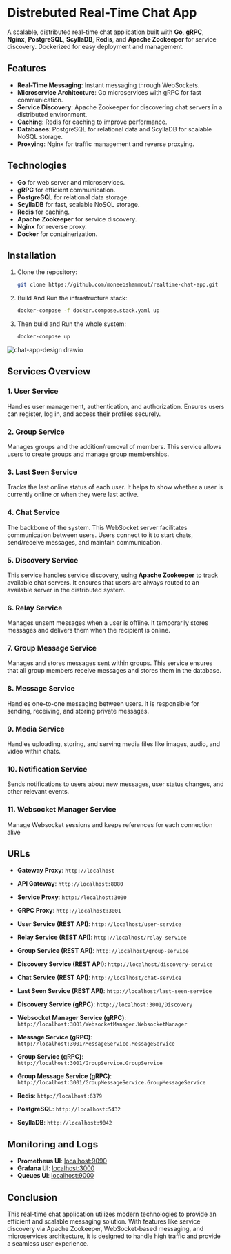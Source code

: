 
# Distrebuted Real-Time Chat App

A scalable, distributed real-time chat application built with **Go**, **gRPC**, **Nginx**, **PostgreSQL**, **ScyllaDB**, **Redis**, and **Apache Zookeeper** for service discovery. Dockerized for easy deployment and management.

## Features
- **Real-Time Messaging**: Instant messaging through WebSockets.
- **Microservice Architecture**: Go microservices with gRPC for fast communication.
- **Service Discovery**: Apache Zookeeper for discovering chat servers in a distributed environment.
- **Caching**: Redis for caching to improve performance.
- **Databases**: PostgreSQL for relational data and ScyllaDB for scalable NoSQL storage.
- **Proxying**: Nginx for traffic management and reverse proxying.

## Technologies
- **Go** for web server and microservices.
- **gRPC** for efficient communication.
- **PostgreSQL** for relational data storage.
- **ScyllaDB** for fast, scalable NoSQL storage.
- **Redis** for caching.
- **Apache Zookeeper** for service discovery.
- **Nginx** for reverse proxy.
- **Docker** for containerization.

## Installation

1. Clone the repository:
   ```bash
   git clone https://github.com/moneebshammout/realtime-chat-app.git
   ```

2. Build And Run the infrastructure stack:
   ```bash
   docker-compose -f docker.compose.stack.yaml up
   ```

3. Then build and Run the whole system:
   ```bash
   docker-compose up
   ```

![chat-app-design drawio](https://github.com/user-attachments/assets/9390fbba-059b-4be1-8044-19af766fcce5)

## Services Overview

### 1. **User Service**
Handles user management, authentication, and authorization. Ensures users can register, log in, and access their profiles securely.

### 2. **Group Service**
Manages groups and the addition/removal of members. This service allows users to create groups and manage group memberships.

### 3. **Last Seen Service**
Tracks the last online status of each user. It helps to show whether a user is currently online or when they were last active.

### 4. **Chat Service**
The backbone of the system. This WebSocket server facilitates communication between users. Users connect to it to start chats, send/receive messages, and maintain communication.

### 5. **Discovery Service**
This service handles service discovery, using **Apache Zookeeper** to track available chat servers. It ensures that users are always routed to an available server in the distributed system.

### 6. **Relay Service**
Manages unsent messages when a user is offline. It temporarily stores messages and delivers them when the recipient is online.

### 7. **Group Message Service**
Manages and stores messages sent within groups. This service ensures that all group members receive messages and stores them in the database.

### 8. **Message Service**
Handles one-to-one messaging between users. It is responsible for sending, receiving, and storing private messages.

### 9. **Media Service**
Handles uploading, storing, and serving media files like images, audio, and video within chats.

### 10. **Notification Service**
Sends notifications to users about new messages, user status changes, and other relevant events.

### 11. **Websocket Manager Service**
Manage Websocket sessions and keeps references for each connection alive


## URLs
- **Gateway Proxy**: `http://localhost`
- **API Gateway**: `http://localhost:8080`
- **Service Proxy**: `http://localhost:3000`
- **GRPC Proxy**: `http://localhost:3001`

- **User Service (REST API)**: `http://localhost/user-service`
- **Relay Service (REST API)**: `http://localhost/relay-service`
- **Group Service (REST API)**: `http://localhost/group-service`
- **Discovery Service (REST API)**: `http://localhost/discovery-service`
- **Chat Service (REST API)**: `http://localhost/chat-service`
- **Last Seen Service (REST API)**: `http://localhost/last-seen-service`

- **Discovery Service (gRPC)**: `http://localhost:3001/Discovery`
- **Websocket Manager Service (gRPC)**: `http://localhost:3001/WebsocketManager.WebsocketManager`
- **Message Service (gRPC)**: `http://localhost:3001/MessageService.MessageService`
- **Group Service (gRPC)**: `http://localhost:3001/GroupService.GroupService`
- **Group Message Service (gRPC)**: `http://localhost:3001/GroupMessageService.GroupMessageService`

- **Redis**: `http://localhost:6379`
- **PostgreSQL**: `http://localhost:5432`
- **ScyllaDB**: `http://localhost:9042`

## Monitoring and Logs
- **Prometheus UI**: [localhost:9090](http://localhost:9090)
- **Grafana UI**: [localhost:3000](http://localhost:3000)
- **Queues UI**: [localhost:9000](http://localhost:9000)

## Conclusion
This real-time chat application utilizes modern technologies to provide an efficient and scalable messaging solution. With features like service discovery via Apache Zookeeper, WebSocket-based messaging, and microservices architecture, it is designed to handle high traffic and provide a seamless user experience.
